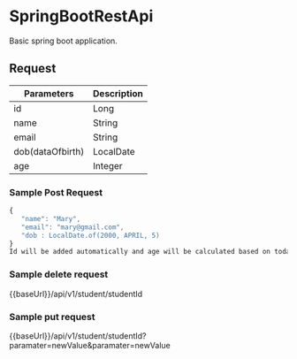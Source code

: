 # SpringBootRestApi
Basic spring boot application.

## Request 
| Parameters | Description |
| ---------- | ----------- |
| id         | Long |
| name       | String |
| email      | String |
| dob(dataOfbirth)        | LocalDate |
| age        | Integer |

### Sample Post Request
```jsx
{
   "name": "Mary",
   "email": "mary@gmail.com",
   "dob : LocalDate.of(2000, APRIL, 5)
}
Id will be added automatically and age will be calculated based on today's date.
```
### Sample delete request
{{baseUrl}}/api/v1/student/studentId

### Sample put request
{{baseUrl}}/api/v1/student/studentId?paramater=newValue&paramater=newValue
